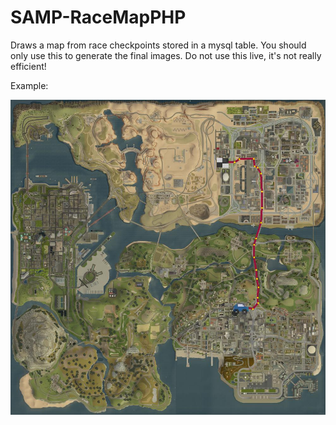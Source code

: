# SAMP-RaceMapPHP

Draws a map from race checkpoints stored in a mysql table. You should only use this to generate the final images. Do not use this live, it's not really efficient!

Example:

![Example](https://github.com/Naseband/SAMP-RaceMapPHP/blob/master/race_map.php.jpg)
